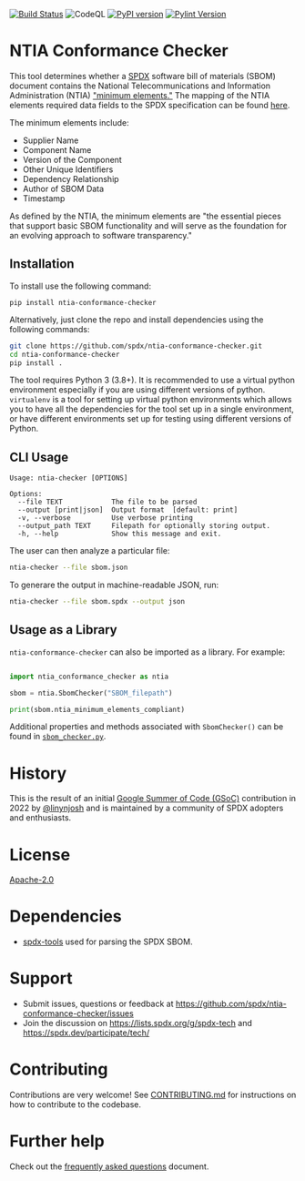 [![Build Status](https://github.com/spdx/ntia-conformance-checker/workflows/build/badge.svg)](https://github.com/spdx/ntia-conformance-checker/actions)
![CodeQL](https://github.com/spdx/ntia-conformance-checker/actions/workflows/codeql.yml/badge.svg)
[![PyPI version](https://badge.fury.io/py/ntia-conformance-checker.svg)](https://badge.fury.io/py/ntia-conformance-checker)
[![Pylint Version](https://img.shields.io/badge/linting-pylint-yellow)](https://badge.fury.io/py/ntia-conformance-checker)

# NTIA Conformance Checker

This tool determines whether a [SPDX](https://spdx.dev/) software bill of materials (SBOM) document contains the National Telecommunications and Information Administration (NTIA) ["minimum elements."](https://www.ntia.doc.gov/files/ntia/publications/sbom_minimum_elements_report.pdf) The mapping of the NTIA elements required data fields to the SPDX specification can be found [here](https://spdx.github.io/spdx-spec/v2.3/how-to-use/#k22-mapping-ntia-minimum-elements-to-spdx-fields).

The minimum elements include:
- Supplier Name
- Component Name
- Version of the Component
- Other Unique Identifiers
- Dependency Relationship
- Author of SBOM Data
- Timestamp

As defined by the NTIA, the minimum elements are "the essential pieces that support basic SBOM functionality and will serve as the foundation for an evolving approach to software transparency."

## Installation

To install use the following command:

`pip install ntia-conformance-checker`

Alternatively, just clone the repo and install dependencies using the following commands:

```bash
git clone https://github.com/spdx/ntia-conformance-checker.git
cd ntia-conformance-checker
pip install .
```

The tool requires Python 3 (3.8+). It is recommended to use a virtual python environment especially
if you are using different versions of python. `virtualenv` is a tool for setting up virtual python environments which
allows you to have all the dependencies for the tool set up in a single environment, or have different environments set
up for testing using different versions of Python.

## CLI Usage

```
Usage: ntia-checker [OPTIONS]

Options:
  --file TEXT            The file to be parsed
  --output [print|json]  Output format  [default: print]
  -v, --verbose          Use verbose printing
  --output_path TEXT     Filepath for optionally storing output.
  -h, --help             Show this message and exit.
```

The user can then analyze a particular file:

```bash
ntia-checker --file sbom.json
```

To generare the output in machine-readable JSON, run:

```bash
ntia-checker --file sbom.spdx --output json
```

## Usage as a Library

`ntia-conformance-checker` can also be imported as a library. For example:

```python

import ntia_conformance_checker as ntia

sbom = ntia.SbomChecker("SBOM_filepath")

print(sbom.ntia_minimum_elements_compliant)
```

Additional properties and methods associated with `SbomChecker()` can be found in [`sbom_checker.py`](ntia_conformance_checker/sbom_checker.py).

# History

This is the result of an initial [Google Summer of Code (GSoC)](https://summerofcode.withgoogle.com/) contribution in 2022 by
[@linynjosh](https://github.com/linynjosh) and is maintained
by a community of SPDX adopters and enthusiasts.

# License

[Apache-2.0](LICENSE)

# Dependencies

* [spdx-tools](https://pypi.org/project/spdx-tools/) used for parsing the SPDX SBOM.

# Support

* Submit issues, questions or feedback at https://github.com/spdx/ntia-conformance-checker/issues
* Join the discussion on https://lists.spdx.org/g/spdx-tech and https://spdx.dev/participate/tech/

# Contributing

Contributions are very welcome! See [CONTRIBUTING.md](./CONTRIBUTING.md) for instructions on how to contribute to the codebase.

# Further help

Check out the [frequently asked questions](FAQ.md) document.
